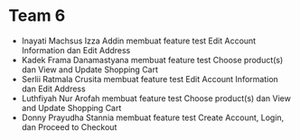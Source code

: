 # Team 6
-  Inayati Machsus Izza Addin membuat feature test Edit Account Information dan Edit Address
-  Kadek Frama Danamastyana membuat feature test Choose product(s) dan View and Update Shopping Cart
-  Serlii Ratmala Crusita membuat feature test Edit Account Information dan Edit Address
-  Luthfiyah Nur Arofah membuat feature test Choose product(s) dan View and Update Shopping Cart
-  Donny Prayudha Stannia membuat feature test Create Account, Login, dan Proceed to Checkout
